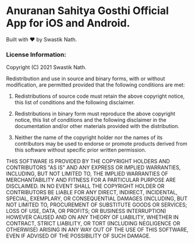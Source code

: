 # Anuranan Sahitya Gosthi Official App for iOS and Android. 

Built with ♥ by Swastik Nath. 

### License Information: 

Copyright (C) 2021 Swastik Nath. 

 Redistribution and use in source and binary forms, with or without modification, are permitted provided that the following conditions are met:
                           
  1. Redistributions of source code must retain the above copyright notice, this list of conditions and the following disclaimer.
                           
  2. Redistributions in binary form must reproduce the above copyright notice, this list of conditions and the following disclaimer in the documentation and/or other materials provided with the distribution.
                           
  3. Neither the name of the copyright holder nor the names of its contributors may be used to endorse or promote products derived from this software without specific prior written permission.

THIS SOFTWARE IS PROVIDED BY THE COPYRIGHT HOLDERS AND CONTRIBUTORS "AS IS" AND ANY EXPRESS OR IMPLIED WARRANTIES, INCLUDING, BUT NOT LIMITED TO, THE IMPLIED WARRANTIES OF MERCHANTABILITY AND FITNESS FOR A PARTICULAR PURPOSE ARE DISCLAIMED. IN NO EVENT SHALL THE COPYRIGHT HOLDER OR CONTRIBUTORS BE LIABLE FOR ANY DIRECT, INDIRECT, INCIDENTAL, SPECIAL, EXEMPLARY, OR CONSEQUENTIAL DAMAGES (INCLUDING, BUT NOT LIMITED TO, PROCUREMENT OF SUBSTITUTE GOODS OR SERVICES; LOSS OF USE, DATA, OR PROFITS; OR BUSINESS INTERRUPTION) HOWEVER CAUSED AND ON ANY THEORY OF LIABILITY, WHETHER IN CONTRACT, STRICT LIABILITY, OR TORT (INCLUDING NEGLIGENCE OR OTHERWISE) ARISING IN ANY WAY OUT OF THE USE OF THIS SOFTWARE, EVEN IF ADVISED OF THE POSSIBILITY OF SUCH DAMAGE.
